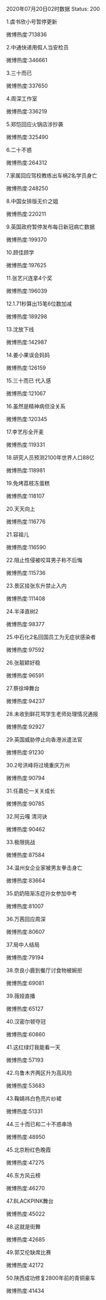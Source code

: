 2020年07月20日02时数据
Status: 200

1.虞书欣小号暂停更新

微博热度:713836

2.中通快递用假人当安检员

微博热度:346661

3.三十而已

微博热度:337650

4.周深工作室

微博热度:336219

5.郑恺回应火锅店涉抄袭

微博热度:325490

6.二十不惑

微博热度:264312

7.家属回应驾校教练出车祸2名学员身亡

微博热度:248250

8.中国女排版无价之姐

微博热度:220211

9.英国政府暂停发布每日新冠病亡数据

微博热度:199370

10.顾佳顾学

微博热度:197625

11.张艺兴连拿4个奖

微博热度:196039

12.1.71秒算出15笔6位数加减

微博热度:189298

13.沈放下线

微博热度:142987

14.姜小果误会妈妈

微博热度:126159

15.三十而已 代入感

微博热度:121067

16.虽然是精神病但没关系

微博热度:120345

17.李艺彤全开麦

微博热度:119331

18.研究人员预测2100年世界人口88亿

微博热度:118981

19.免烤荔枝冻蛋糕

微博热度:118107

20.天天向上

微博热度:116776

21.容祖儿

微博热度:116590

22.阻止性侵被咬耳男子称不后悔

微博热度:115736

23.景区挂张东升禁止入内

微博热度:111408

24.半泽直树2

微博热度:98377

25.中石化2名回国员工为无症状感染者

微博热度:97592

26.张靓颖好稳

微博热度:96591

27.蔡徐坤舞台

微博热度:94237

28.未收到鲜花骂学生老师处理情况通报

微博热度:92927

29.英国威胁停止向香港派遣法官

微博热度:91230

30.2号洪峰将过境重庆万州

微博热度:90794

31.任嘉伦一关关成长

微博热度:90785

32.阿云嘎 清河诀

微博热度:90462

33.极限挑战

微博热度:87584

34.温州女企业家被男友拳击身亡

微博热度:83664

35.奶奶陪渐冻症孙女参加中考

微博热度:81007

36.万茜回应周深

微博热度:80607

37.局中人结局

微博热度:79194

38.奈良小鹿到餐厅讨食物被婉拒

微博热度:69081

39.薇娅直播

微博热度:65127

40.汉密尔顿夺冠

微博热度:60860

41.这红绿灯我能看一天

微博热度:57193

42.乌鲁木齐两区升为高风险

微博热度:53683

43.鞠婧祎白色亮片纱裙

微博热度:51331

44.三十而已和二十不惑串场

微博热度:48950

45.北京粉红色晚霞

微博热度:47275

46.东方风云榜

微博热度:46270

47.BLACKPINK舞台

微博热度:45022

48.这就是街舞

微博热度:42685

49.郭艾伦缺席比赛

微博热度:42172

50.陕西成功修复2800年前的青铜豪车

微博热度:41434

